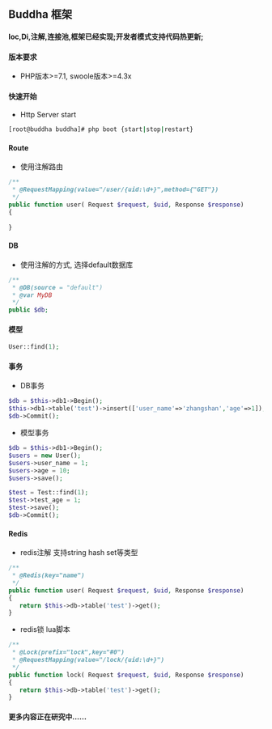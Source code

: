 ## Buddha 框架

#### Ioc,Di,注解,连接池,框架已经实现;开发者模式支持代码热更新;

#### 版本要求
- PHP版本>=7.1, swoole版本>=4.3x

#### 快速开始

- Http Server start

```bash
[root@buddha buddha]# php boot {start|stop|restart}
```

#### Route

- 使用注解路由

```PHP
/**
 * @RequestMapping(value="/user/{uid:\d+}",method={"GET"})
 */
public function user( Request $request, $uid, Response $response)
{
    
}
```
#### DB
- 使用注解的方式, 选择default数据库
```PHP
/**
 * @DB(source = "default")
 * @var MyDB
 */
public $db;
```
#### 模型
```PHP
User::find(1);
```
#### 事务
- DB事务
```PHP
$db = $this->db1->Begin();
$this->db1->table('test')->insert(['user_name'=>'zhangshan','age'=>1]);
$db->Commit();
```
- 模型事务
```PHP
$db = $this->db1->Begin();
$users = new User();
$users->user_name = 1;
$users->age = 10;
$users->save();

$test = Test::find(1);
$test->test_age = 1;
$test->save();
$db->Commit();
```
#### Redis
- redis注解 支持string hash set等类型
```PHP
/**
 * @Redis(key="name")
 */
public function user( Request $request, $uid, Response $response)
{
   return $this->db->table('test')->get();
}
```
- redis锁 lua脚本
```PHP
/**
 * @Lock(prefix="lock",key="#0")
 * @RequestMapping(value="/lock/{uid:\d+}")
 */
public function lock( Request $request, $uid, Response $response)
{
   return $this->db->table('test')->get();
}
```
#### 更多内容正在研究中......

